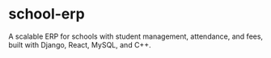 # school-erp
A scalable ERP for schools with student management, attendance, and fees, built with Django, React, MySQL, and C++.
